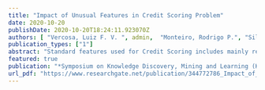 ```yaml
---
title: "Impact of Unusual Features in Credit Scoring Problem"
date: 2020-10-20
publishDate: 2020-10-20T18:24:11.923070Z
authors: [ "Vercosa, Luiz F. V. ", admin,  "Monteiro, Rodrigo P.", "Silva, Kleber D. M." , "Jailson, O. L." , "Maciel, Alexandre M. A.", "Bezerra, Byron L. D.", "Bastos-Filho, Carmelo J. A." ]
publication_types: ["1"]
abstract: "Standard features used for Credit Scoring includes mainly registration and financial data from customers. However, exploring new features is of great interest for financial companies, since slight improvements in the person score directly impact the company revenue. In this work, we categorize features from open credit scoring datasets and compare them with the features found in a real company dataset. The company dataset contains unusual feature groups such as historical, geolocation, web behavior, and demographic data. We performed bivariate tests using the Kolmogorov-Smirnov metric and features to assess the performance of the particular feature groups. We also generated a score of good payer by using AdaBoost, Multilayer Perceptron, and XGBoost algorithms. Then, we analyzed the results with different metrics and compared them with the real company results. Our main finding was that these features added a small improvement to current datasets. We also identified the most promising feature groups and noticed that the tuned XGBoost performed better than the company solution in three out of four deployed metrics."
featured: true
publication: "*Symposium on Knowledge Discovery, Mining and Learning (KDMILE 2020)*"
url_pdf: "https://www.researchgate.net/publication/344772786_Impact_of_Unusual_Features_in_Credit_Scoring_Problem"
---
```


